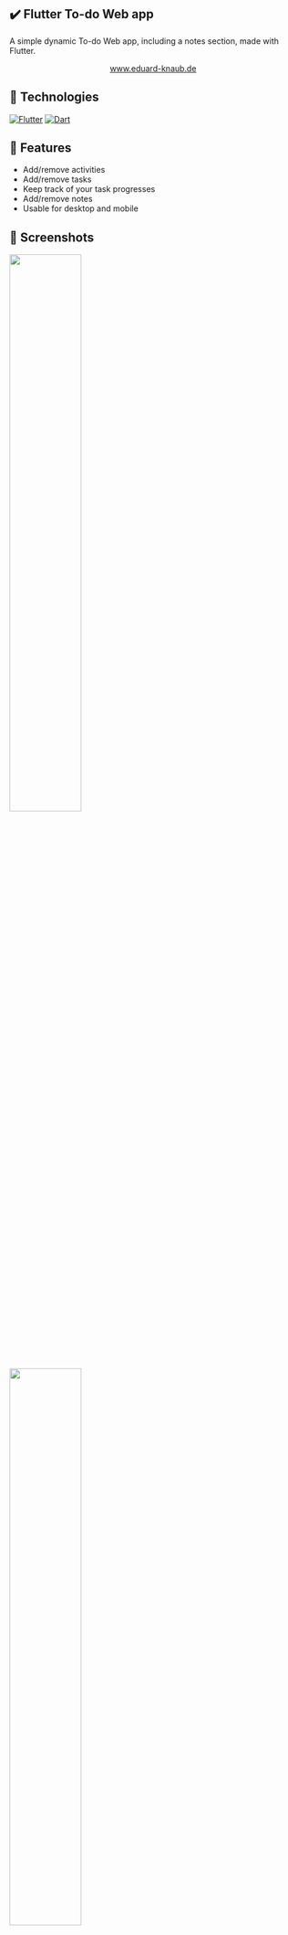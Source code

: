 ## ✔️ Flutter To-do Web app 

A simple dynamic To-do Web app, including a notes section, made with Flutter.

<div align="center">
    <a href="https://eduard-knaub.de">
      www.eduard-knaub.de
    </a>
</div>

## 🔨 Technologies
[![Flutter][flutter-shield]][flutter-url] [![Dart][dart-shield]][dart-url]

## 📜 Features

- Add/remove activities
- Add/remove tasks
- Keep track of your task progresses
- Add/remove notes
- Usable for desktop and mobile

## 📸 Screenshots

<img src="https://raw.githubusercontent.com/raqo0/todo_webapp/main/images/notesDesktop.PNG" width="50%" height="50%"> 
<img src="https://raw.githubusercontent.com/raqo0/todo_webapp/main/images/notesMobile.PNG" width="50%" height="50%"> 
<img src="https://raw.githubusercontent.com/raqo0/todo_webapp/main/images/todoDesktop.PNG" width="50%" height="50%"> 
<img src="https://raw.githubusercontent.com/raqo0/todo_webapp/main/images/todoMobile.PNG" width="50%" height="50%"> 
<img src="https://raw.githubusercontent.com/raqo0/todo_webapp/main/images/drawerMobile.PNG" width="50%" height="50%"> 

[flutter-shield]: https://img.shields.io/badge/Flutter-Framework-blue?logo=flutter
[flutter-url]: https://flutter.io/
[dart-shield]: https://img.shields.io/badge/Dart-Language-blue?logo=dart
[dart-url]: https://www.dartlang.org/
